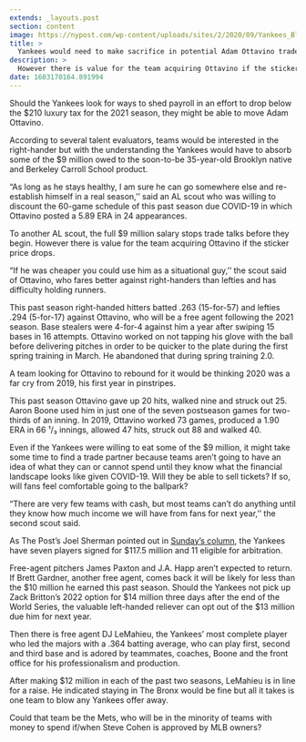 ```yaml
--- 
extends: _layouts.post 
section: content 
image: https://nypost.com/wp-content/uploads/sites/2/2020/09/Yankees_Blue_Jays_Baseball.jpg?quality=90&strip=all&w=1200 
title: > 
  Yankees would need to make sacrifice in potential Adam Ottavino trade 
description: > 
  However there is value for the team acquiring Ottavino if the sticker price drops.This past season right-handed hitters batted .263 (15-for-57) and lefties .294 (5-for-17) against Ottavino, who will be a free agent following the 2021 season.This past season Ottavino gave up 20 hits, walked nine and struck out 25.If Brett Gardner, another free agent, comes back it will be likely for less than the $10 million he earned this past season.He indicated staying in The Bronx would be fine but all it takes is one team to blow any Yankees offer away. 
date: 1603170164.891994 
--- 
```

<div><p>Should the Yankees look for ways to shed payroll in an effort to drop below the $210 luxury tax for the 2021 season, they might be able to move Adam Ottavino.</p>
<p>According to several talent evaluators, teams would be interested in the right-hander but with the understanding the Yankees would have to absorb some of the $9 million owed to the soon-to-be 35-year-old Brooklyn native and Berkeley Carroll School product.</p>
<p>&#8220;As long as he stays healthy, I am sure he can go somewhere else and re-establish himself in a real season,&#8217;&#8217; said an AL scout who was willing to discount the 60-game schedule of this past season due COVID-19 in which Ottavino posted a 5.89 ERA in 24 appearances.</p>
<p>To another AL scout, the full $9 million salary stops trade talks before they begin. However there is value for the team acquiring Ottavino if the sticker price drops.</p>
<p>&#8220;If he was cheaper you could use him as a situational guy,&#8217;&#8217; the scout said of Ottavino, who fares better against right-handers than lefties and has difficulty holding runners.</p>
<p>This past season right-handed hitters batted .263 (15-for-57) and lefties .294 (5-for-17) against Ottavino, who will be a free agent following the 2021 season. Base stealers were 4-for-4 against him a year after swiping 15 bases in 16 attempts. Ottavino worked on not tapping his glove with the ball before delivering pitches in order to be quicker to the plate during the first spring training in March. He abandoned that during spring training 2.0.</p>
<p>A team looking for Ottavino to rebound for it would be thinking 2020 was a far cry from 2019, his first year in pinstripes.</p>
 
<p>This past season Ottavino gave up 20 hits, walked nine and struck out 25. Aaron Boone used him in just one of the seven postseason games for two-thirds of an inning. In 2019, Ottavino worked 73 games, produced a 1.90 ERA in 66 &#185;/&#8323; innings, allowed 47 hits, struck out 88 and walked 40.</p>
<p>Even if the Yankees were willing to eat some of the $9 million, it might take some time to find a trade partner because teams aren&#8217;t going to have an idea of what they can or cannot spend until they know what the financial landscape looks like given COVID-19. Will they be able to sell tickets? If so, will fans feel comfortable going to the ballpark?</p>
<p>&#8220;There are very few teams with cash, but most teams can&#8217;t do anything until they know how much income we will have from fans for next year,&#8217;&#8217; the second scout said.</p>
<p>As The Post&#8217;s Joel Sherman pointed out in <a href="https://nypost.com/2020/10/17/yankees-money-challenge-could-force-dj-lemahieu-split-sherman/" target="_blank" rel="noopener noreferrer">Sunday&#8217;s column</a>, the Yankees have seven players signed for $117.5 million and 11 eligible for arbitration.</p>
<p>Free-agent pitchers James Paxton and J.A. Happ aren&#8217;t expected to return. If Brett Gardner, another free agent, comes back it will be likely for less than the $10 million he earned this past season. Should the Yankees not pick up Zack Britton&#8217;s 2022 option for $14 million three days after the end of the World Series, the valuable left-handed reliever can opt out of the $13 million due him for next year.</p>
<p>Then there is free agent DJ LeMahieu, the Yankees&#8217; most complete player who led the majors with a .364 batting average, who can play first, second and third base and is adored by teammates, coaches, Boone and the front office for his professionalism and production.</p>
<p>After making $12 million in each of the past two seasons, LeMahieu is in line for a raise. He indicated staying in The Bronx would be fine but all it takes is one team to blow any Yankees offer away.</p>
<p>Could that team be the Mets, who will be in the minority of teams with money to spend if/when Steve Cohen is approved by MLB owners?</p>
			</div>